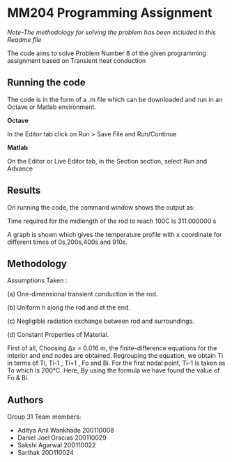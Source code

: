 
# MM204 Programming Assignment

*Note-The methodology for solving the problem has been included in this Readme file*

The code aims to solve Problem Number 8 of the given programming assignment based on Transient heat conduction  

## Running the code

The code is in the form of a .m file which can be downloaded and run in an Octave or Matlab environment.

**Octave**

In the Editor tab click on Run > Save File and Run/Continue

**Matlab**

On the Editor or Live Editor tab, in the Section section, select Run and Advance

## Results

On running the code, the command window shows the output as:

Time required for the midlength of the rod to reach 100C is 311.000000 s

A graph is shown which gives the temperature profile with x coordinate for different times of 0s,200s,400s and 910s.


## Methodology

Assumptions Taken :

(a) One-dimensional transient conduction in the rod.

(b) Uniform h along the rod and at the end.

(c) Negligible radiation exchange between rod and surroundings.

(d) Constant Properties of Material.

First of all, Choosing Δx = 0.016 m, the finite-difference equations for the interior
and end nodes are obtained. Regrouping the equation, we obtain Ti
in terms of
Ti, Ti-1
, Ti+1
, Fo and Bi. For the first nodal point, Ti-1
is taken as To which is 200℃.
Here, By using the formula we have found the value of Fo & Bi.

## Authors

Group 31 Team members:

- Aditya Anil Wankhade 200110008
- Daniel Joel Gracias  200110029
- Sakshi Agarwal  20D110022
- Sarthak         20D110024
